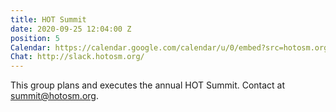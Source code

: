 ```yaml
---
title: HOT Summit
date: 2020-09-25 12:04:00 Z
position: 5
Calendar: https://calendar.google.com/calendar/u/0/embed?src=hotosm.org_848e89aaiab04ag94d23rqn558@group.calendar.google.com
Chat: http://slack.hotosm.org/
---
```


This group plans and executes the annual HOT Summit. Contact at [summit@hotosm.org](mailto:summit@hotosm.org).